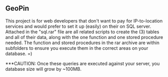 GeoPin
--------------------------
This project is for web developers that don't want to pay for IP-to-location services and would prefer to set it up (easily) on their on SQL server.  Attached in the "sql.rar" file are all related scripts to create the (3) tables and all of their data, along with the one function and one stored procedure needed.  The function and stored procedures in the rar archive are within subfolders to ensure you execute them in the correct areas on your database. =)


***CAUTION: Once these queries are executed against your server, you database size will grow by ~100MB.  